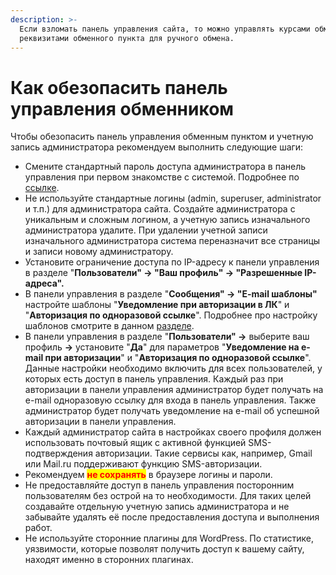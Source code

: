 ```yaml
---
description: >-
  Если взломать панель управления сайта, то можно управлять курсами обмена и
  реквизитами обменного пункта для ручного обмена.
---
```


# Как обезопасить панель управления обменником

Чтобы обезопасить панель управления обменным пунктом и учетную запись администратора рекомендуем выполнить следующие шаги:

* Смените стандартный пароль доступа администратора в панель управления при первом знакомстве с системой. Подробнее по [ссылке](https://premium.gitbook.io/rukovodstvo-polzovatelya/navigaciya/faq/kak-izmenit-parol-administratora).
* Не используйте стандартные логины (admin, superuser, administrator и т.п.) для администратора сайта. Создайте администратора с уникальным и сложным логином, а учетную запись изначального администратора удалите. При удалении учетной записи изначального администратора система переназначит все страницы и записи новому администратору.
* Установите ограничение доступа по IP-адресу к панели управления в разделе "**Пользователи" → "Ваш профиль" → "Разрешенные IP-адреса".**
* В панели управления в разделе "**Сообщения" → "E-mail шаблоны"** настройте шаблоны "**Уведомление при авторизации в ЛК**" и "**Авторизация по одноразовой ссылке**". Подробнее про настройку шаблонов смотрите в данном [разделе](https://premium.gitbook.io/rukovodstvo-polzovatelya/navigaciya/uvedomleniya/opovesheniya-po-e-mail).&#x20;
* В панели управления в разделе "**Пользователи" →** выберите ваш профиль  **→** установите "**Да**" для параметров "**Уведомление на e-mail при авторизации**" и "**Авторизация по одноразовой ссылке**". Данные настройки необходимо включить для всех пользователей, у которых есть доступ в панель управления. Каждый раз при авторизации в панели управления администратор будет получать на e-mail одноразовую ссылку для входа в панель управления. Также администратор будет получать уведомление на e-mail об успешной авторизации в панели управления.
* Каждый администратор сайта в настройках своего профиля должен использовать почтовый ящик с активной функцией SMS-подтверждения авторизации. Такие сервисы как, например, Gmail или Mail.ru поддерживают функцию SMS-авторизации.
* Рекомендуем <mark style="color:red;">**не сохранять**</mark> в браузере логины и пароли.
* Не предоставляйте доступ в панель управления посторонним пользователям без острой на то необходимости. Для таких целей создавайте отдельную учетную запись администратора и не забывайте удалять её после предоставления доступа и выполнения работ.
* Не используйте сторонние плагины для WordPress. По статистике, уязвимости, которые позволят получить доступ к вашему сайту, находят именно в сторонних плагинах.
